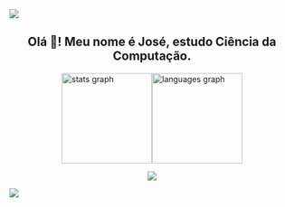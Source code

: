 <img src="https://user-images.githubusercontent.com/73097560/115834477-dbab4500-a447-11eb-908a-139a6edaec5c.gif">
  <h2 align="center">Olá 👋! Meu nome é José, estudo Ciência da Computação.</h2>

  <div style="display: flex; flex-direction: row; justify-content: center;">
  
  <img src="https://github-readme-stats.vercel.app/api?username=naasdd&hide_title=false&hide_rank=false&show_icons=true&include_all_commits=true&count_private=true&disable_animations=false&theme=tokyonight&locale=en&hide_border=true" height="160" alt="stats graph"  />
  <img src="https://github-readme-stats.vercel.app/api/top-langs?username=naasdd&locale=en&hide_title=false&layout=compact&card_width=320&langs_count=5&theme=tokyonight&hide_border=true" height="160" alt="languages graph"  />
  </div>


  <p align="center">
  <a href="https://skillicons.dev">
    <img src="https://skillicons.dev/icons?i=js,html,css,c,bash,express,figma,git,jest,mysql,nodejs,sequelize" />
  </a>
</p>
  
  
  


<img src="https://user-images.githubusercontent.com/73097560/115834477-dbab4500-a447-11eb-908a-139a6edaec5c.gif">


